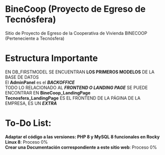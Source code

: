 # BineCoop (Proyecto de Egreso de Tecnósfera)
Sitio de Proyecto de Egreso de la Cooperativa de Vivienda BINECOOP (Perteneciente a Tecnósfera)

# Estructura Importante
EN DB_FIRSTMODEL SE ENCUENTRAN **LOS PRIMEROS MODELOS** DE LA BASE DE DATOS<br>
El **AdminPanel** es el ***BACKOFFICE***<br>
TODO LO RELACIONADO AL ***FRONTEND O LANDING PAGE*** SE PUEDE ENCONTRAR EN **BineCoop_LandingPage**<br>
**Tecnosfera_LandingPage** ES EL FRONTEND DE LA PÁGINA DE LA EMPRESA, ES UN ***EXTRA***<br>



# To-Do List:
**Adaptar el código a las versiones: PHP 8 y MySQL 8 funcionales en Rocky Linux 8**: Proceso 0%<br>
**Crear una Documentación correspondiente a este sitio web**: Proceso 0%<br>
